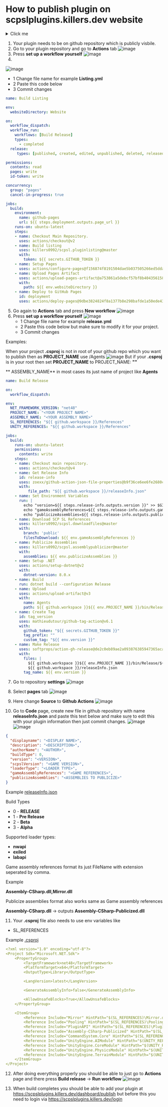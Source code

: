 # How to publish plugin on scpslplugins.killers.dev website

<details>
  <summary>Click me</summary>

  ### Heading
  1. Foo
  2. Bar
     * Baz
     * Qux

  ### Some Javascript
  ```js
  function logSomething(something) {
    console.log('Something', something);
  }
  ```
</details>

1. Your plugin needs to be on github repository which is publicly visbile.
2. Go to your plugin repository and go to **Actions** tab
![image](https://github.com/Killers0992/SCPSL.Plugins.Guide/assets/38152961/a50ca3bf-39b4-42bf-922d-d8425b6d8856)
3. Press **set up a workflow yourself**
![image](https://github.com/Killers0992/SCPSL.Plugins.Guide/assets/38152961/c2d4cebf-ef27-4a1f-93f1-b25655a0c4ef)
4.
![image](https://github.com/Killers0992/SCPSL.Plugins.Guide/assets/38152961/70b75dc0-fd65-49ff-b037-45cd985babf1)
   - 1 Change file name for example **Listing.yml**
   - 2 Paste this code below
   - 3 Commit changes
```yaml
name: Build Listing

env:
  websiteDirectory: Website

on: 
  workflow_dispatch:
  workflow_run:
    workflows: [Build Release]
    types:
      - completed
  release:
     types: [published, created, edited, unpublished, deleted, released]

permissions:
  contents: read
  pages: write
  id-token: write

concurrency:
  group: "pages"
  cancel-in-progress: true

jobs:
  build:
    environment:
      name: github-pages
      url: ${{ steps.deployment.outputs.page_url }}
    runs-on: ubuntu-latest
    steps:
    - name: Checkout Main Repository.
      uses: actions/checkout@v2
    - name: Build listing
      uses: killers0992/scpsl.pluginlisting@master
      with:
        token: ${{ secrets.GITHUB_TOKEN }}
    - name: Setup Pages
      uses: actions/configure-pages@f156874f8191504dae5b037505266ed5dda6c382
    - name: Upload Pages Artifact
      uses: actions/upload-pages-artifact@a753861a5debcf57bf8b404356158c8e1e33150c
      with:
        path: ${{ env.websiteDirectory }}
    - name: Deploy to GitHub Pages
      id: deployment
      uses: actions/deploy-pages@9dbe3824824f8a1377b8e298bafde1a50ede43e5
```
5. Go again to **Actions** tab and press **New workflow**
![image](https://github.com/Killers0992/SCPSL.Plugins.Guide/assets/38152961/4d4549c1-7323-4ec7-acaf-b75009073010)
6. Press **set up a workflow yourself**
![image](https://github.com/Killers0992/SCPSL.Plugins.Guide/assets/38152961/fdf3c05d-f422-414e-b66f-94cc1865a1cc)
   - 1 Change file name for example **release.yml**
   - 2 Paste this code below but make sure to modify it for your project.
   - 3 Commit changes

Examples:

When your project **.csproj** is not in root of your github repo which you want to publish then as **PROJECT_NAME** use /Agents
![image](https://github.com/Killers0992/SCPSL.Plugins.Guide/assets/38152961/e1027cab-a4ad-4b22-acd4-fe56cb5a1913)
But if your **.csproj** is in your root then set **PROJECT_NAME** to PROJECT_NAME: **""**

** ASSEMBLY_NAME** in most cases its just name of project like **Agents**

```yaml
name: Build Release

on: 
  workflow_dispatch:

env:
  NET_FRAMEWORK_VERSION: "net48"
  PROJECT_NAME: "<YOUR PROJECT NAME>"
  ASSEMBLY_NAME: "<YOUR ASSEMBLY NAME>"
  SL_REFERENCES: "${{ github.workspace }}/References"
  UNITY_REFERENCES: "${{ github.workspace }}/References"

jobs:
  build:
    runs-on: ubuntu-latest
    permissions:
      contents: write
    steps:
    - name: Checkout main repository.
      uses: actions/checkout@v4
    - name: Get Release Info
      id: release-info
      uses: zoexx/github-action-json-file-properties@b9f36ce6ee6fe2680cd3c32b2c62e22eade7e590
      with: 
          file_path: "${{ github.workspace }}/releaseInfo.json"
    - name: Set Environment Variables
      run: |
        echo "version=${{ steps.release-info.outputs.version }}" >> $GITHUB_ENV
        echo "gameAssemblyReferences=${{ steps.release-info.outputs.gameAssemblyReferences }}" >> $GITHUB_ENV
        echo "publicizeAssemblies=${{ steps.release-info.outputs.publicizeAssemblies }}" >> $GITHUB_ENV
    - name: Download SCP SL References
      uses: killers0992/scpsl.downloadfiles@master
      with:
        branch: 'public'
        filesToDownload: ${{ env.gameAssemblyReferences }}
    - name: Publicize Assemblies
      uses: killers0992/scpsl.assemblypublicizer@master
      with:
        assemblies: ${{ env.publicizeAssemblies }}
    - name: Setup .NET
      uses: actions/setup-dotnet@v2
      with:
        dotnet-version: 8.0.x
    - name: Build
      run: dotnet build --configuration Release
    - name: Upload
      uses: actions/upload-artifact@v3
      with:
        name: Agents
        path: ${{ github.workspace }}${{ env.PROJECT_NAME }}/bin/Release/${{ env.NET_FRAMEWORK_VERSION }}/${{ env.ASSEMBLY_NAME }}.dll
    - name: Create Tag
      id: tag_version
      uses: mathieudutour/github-tag-action@v6.1
      with:
        github_token: "${{ secrets.GITHUB_TOKEN }}"
        tag_prefix: ""
        custom_tag: "${{ env.version }}"
    - name: Make Release
      uses: softprops/action-gh-release@de2c0eb89ae2a093876385947365aca7b0e5f844
      with:
        files: |
          ${{ github.workspace }}${{ env.PROJECT_NAME }}/bin/Release/${{ env.NET_FRAMEWORK_VERSION }}/${{ env.ASSEMBLY_NAME }}.dll
          ${{ github.workspace }}/releaseInfo.json
        tag_name: ${{ env.version }}
```

7. Go to repository **settings**
![image](https://github.com/Killers0992/SCPSL.Plugins.Guide/assets/38152961/cf733122-1158-4093-8048-a73e8be6ffb0)
8. Select **pages** tab
![image](https://github.com/Killers0992/SCPSL.Plugins.Guide/assets/38152961/35bfe870-1929-4c43-8b3d-4b1d7d35774d)
9. Here change **Source** to **Github Actions**
![image](https://github.com/Killers0992/SCPSL.Plugins.Guide/assets/38152961/6696cad3-4f13-46f1-a41c-6b2bccd28e38)

10. Go to **Code** page, create new file in github repository with name **releaseInfo.json** and paste this text below and make sure to edit this with your plugin information then just commit changes.
![image](https://github.com/Killers0992/SCPSL.Plugins.Guide/assets/38152961/9f15bdba-57fc-43c8-9c36-3cb225396497)
![image](https://github.com/Killers0992/SCPSL.Plugins.Guide/assets/38152961/0a4406a5-7bda-4c9b-874d-e2f573dcc146)

```json
{
  "displayname": "<DISPLAY NAME>",
  "description": "<DESCRIPTION>",
  "authorName": "<AUTHOR>",
  "buildType": 0,
  "version": "<VERSION>",
  "scpslVersion": "<GAME VERSION>",
  "loaderType": "<LOADER TYPE>",
  "gameAssemblyReferences": "<GAME REFERENCES>",
  "publicizeAssemblies": "<ASSEMBLIES TO PUBLICIZE>"
}
```
Example [releaseInfo.json](https://raw.githubusercontent.com/Killers0992/Agents/master/releaseInfo.json)

Build Types
   - 0 - **RELEASE**
   - 1 - **Pre Release**
   - 2 - **Beta**
   - 3 - **Alpha**

Supported loader types:
 - **nwapi**
 - **exiled**
 - **labapi**

Game assembly references format its just FileName with extension seperated by comma.

Example

**Assembly-CSharp.dll,Mirror.dll**


Publicize assemblies format also works same as Game assembly references

**Assembly-CSharp.dll** -> outputs **Assembly-CSharp-Publicized.dll**

11. Your **.csproj** file also needs to use env variables like
- SL_REFERENCES

Example [.csproj](https://github.com/Killers0992/Agents/blob/b44e3574b4494b3b1fd96e59f95386976b9124a1/Agents/Agents.csproj#L17)

```yaml
<?xml version="1.0" encoding="utf-8"?>
<Project Sdk="Microsoft.NET.Sdk">
	<PropertyGroup>
		<TargetFramework>net48</TargetFramework>
		<PlatformTarget>x64</PlatformTarget>
		<OutputType>Library</OutputType>

		<LangVersion>latest</LangVersion>

		<GenerateAssemblyInfo>false</GenerateAssemblyInfo>

		<AllowUnsafeBlocks>True</AllowUnsafeBlocks>
	</PropertyGroup>

	<ItemGroup>
		<Reference Include="Mirror" HintPath="$(SL_REFERENCES)\Mirror.dll" />
		<Reference Include="Pooling" HintPath="$(SL_REFERENCES)\Pooling.dll" />
		<Reference Include="PluginAPI" HintPath="$(SL_REFERENCES)\PluginAPI.dll" />
		<Reference Include="Assembly-CSharp-Publicized" HintPath="$(SL_REFERENCES)\Assembly-CSharp-Publicized.dll" />
		<Reference Include="CommandSystem.Core" HintPath="$(SL_REFERENCES)\CommandSystem.Core.dll" />
		<Reference Include="UnityEngine.AIModule" HintPath="$(UNITY_REFERENCES)\UnityEngine.AIModule.dll" />
		<Reference Include="UnityEngine.CoreModule" HintPath="$(UNITY_REFERENCES)\UnityEngine.CoreModule.dll" />
		<Reference Include="UnityEngine.PhysicsModule" HintPath="$(UNITY_REFERENCES)\UnityEngine.PhysicsModule.dll" />
		<Reference Include="UnityEngine.TerrainModule" HintPath="$(UNITY_REFERENCES)\UnityEngine.TerrainModule.dll" />
	</ItemGroup>
</Project>
```

12. After doing everything properly you should be able to just go to **Actions** page and there press **Build release** -> **Run workflow**
![image](https://github.com/Killers0992/SCPSL.Plugins.Guide/assets/38152961/9d1fd986-5737-49cf-b183-28defd5379fa)

13. When build completes you should be able to add your plugin at https://scpslplugins.killers.dev/dashboard/publish but before this you need to login via https://scpslplugins.killers.dev/login



